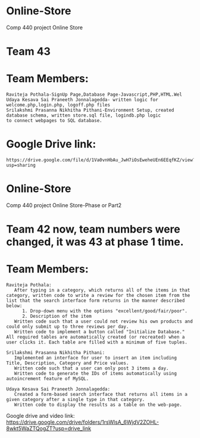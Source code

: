 # Online-Store
Comp 440 project Online Store
# Team 43
# Team Members:
    Raviteja Pothala-SignUp Page,Database Page-Javascript,PHP,HTML.Wel
    Udaya Kesava Sai Praneeth Jonnalagedda- written logic for welcome.php,login.php, logoff.php files 
    Srilakshmi Prasanna Nikhitha Pithani-Environment Setup, created database schema, written store.sql file, logindb.php logic 
    to connect webpages to SQL database.



# Google Drive link: 
    https://drive.google.com/file/d/1Va0vnHbAu_JwH7iOsEweheUEn6EEqfKZ/view?usp=sharing


    
# Online-Store
Comp 440 project Online Store-Phase or Part2

# Team 42 now, team numbers were changed, it was 43 at phase 1 time.
# Team Members:
    Raviteja Pothala:
	   After typing in a category, which returns all of the items in that category, written code to write a review for the chosen item from the list that the search interface form returns in the manner described below:
          1. Drop-down menu with the options "excellent/good/fair/poor".
          2. Description of the item
	   Written code such that a user could not review his own products and could only submit up to three reviews per day.
	   Written code to implement a button called "Initialize Database."  All required tables are automatically created (or recreated) when a user clicks it. Each table are filled with a minimum of five tuples.
	  
    Srilakshmi Prasanna Nikhitha Pithani:
	   Implemented an interface for user to insert an item including Title, Description, Category and Price values.
	   Written code such that a user can only post 3 items a day.
	   Written code to generate the IDs of items automatically using autoincrement feature of MySQL.	
	
	Udaya Kesava Sai Praneeth Jonnalagedda:
	   Created a form-based search interface that returns all items in a given category after a single type in that category.
	   Written code to display the results as a table on the web-page.

Google drive and video link:
https://drive.google.com/drive/folders/1rsWlsA_6WjdV2ZOHL-8wkt5WaZTQogZT?usp=drive_link


    

